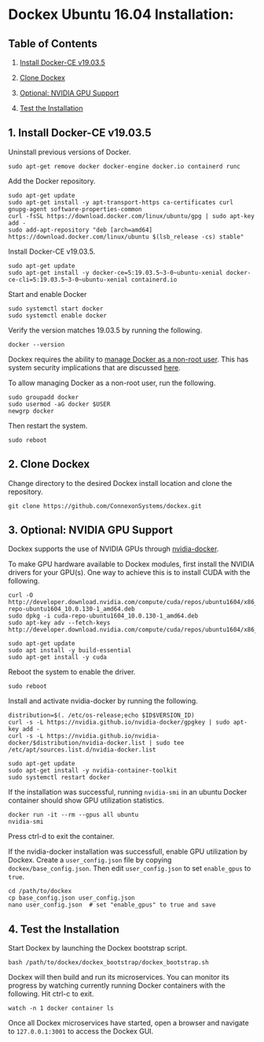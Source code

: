 # Dockex Ubuntu 16.04 Installation:

## Table of Contents

1. [Install Docker-CE v19.03.5](#InstallDockerCE)

2. [Clone Dockex](#CloneDockex)

3. [Optional: NVIDIA GPU Support](#GPUSupport)

4. [Test the Installation](#TestInstallation)

<a name="InstallDockerCE"></a>
## 1. Install Docker-CE v19.03.5

Uninstall previous versions of Docker.

```
sudo apt-get remove docker docker-engine docker.io containerd runc
```

Add the Docker repository.

```
sudo apt-get update
sudo apt-get install -y apt-transport-https ca-certificates curl gnupg-agent software-properties-common
curl -fsSL https://download.docker.com/linux/ubuntu/gpg | sudo apt-key add -
sudo add-apt-repository "deb [arch=amd64] https://download.docker.com/linux/ubuntu $(lsb_release -cs) stable"
```

Install Docker-CE v19.03.5.

```
sudo apt-get update
sudo apt-get install -y docker-ce=5:19.03.5~3-0~ubuntu-xenial docker-ce-cli=5:19.03.5~3-0~ubuntu-xenial containerd.io
```

Start and enable Docker
```
sudo systemctl start docker
sudo systemctl enable docker
```

Verify the version matches 19.03.5 by running the following.

```
docker --version
```

Dockex requires the ability to 
[manage Docker as a non-root user](https://docs.docker.com/install/linux/linux-postinstall/). This has system security 
implications that are discussed [here](https://docs.docker.com/engine/security/security/#docker-daemon-attack-surface). 

To allow managing Docker as a non-root user, run the following.

```
sudo groupadd docker
sudo usermod -aG docker $USER
newgrp docker
```

Then restart the system.

```
sudo reboot
```

<a name="CloneDockex"></a>
## 2. Clone Dockex

Change directory to the desired Dockex install location and clone the repository.

```
git clone https://github.com/ConnexonSystems/dockex.git
```

<a name="GPUSupport"></a>
## 3. Optional: NVIDIA GPU Support

Dockex supports the use of NVIDIA GPUs through [nvidia-docker](https://github.com/NVIDIA/nvidia-docker). 

To make GPU hardware available to Dockex modules, first install the NVIDIA drivers for your GPU(s). One way to achieve 
this is to install CUDA with the following. 

```
curl -O http://developer.download.nvidia.com/compute/cuda/repos/ubuntu1604/x86_64/cuda-repo-ubuntu1604_10.0.130-1_amd64.deb
sudo dpkg -i cuda-repo-ubuntu1604_10.0.130-1_amd64.deb
sudo apt-key adv --fetch-keys http://developer.download.nvidia.com/compute/cuda/repos/ubuntu1604/x86_64/7fa2af80.pub

sudo apt-get update
sudo apt install -y build-essential
sudo apt-get install -y cuda
```

Reboot the system to enable the driver.

```sudo reboot```

Install and activate nvidia-docker by running the following.

```
distribution=$(. /etc/os-release;echo $ID$VERSION_ID)
curl -s -L https://nvidia.github.io/nvidia-docker/gpgkey | sudo apt-key add -
curl -s -L https://nvidia.github.io/nvidia-docker/$distribution/nvidia-docker.list | sudo tee /etc/apt/sources.list.d/nvidia-docker.list

sudo apt-get update
sudo apt-get install -y nvidia-container-toolkit
sudo systemctl restart docker
```

If the installation was successful, running ```nvidia-smi``` in an ubuntu Docker container should show GPU utilization 
statistics.

```
docker run -it --rm --gpus all ubuntu
nvidia-smi
```

Press ctrl-d to exit the container.

If the nvidia-docker installation was successfull, enable GPU utilization by Dockex. Create a ```user_config.json``` 
file by copying ```dockex/base_config.json```. Then edit ```user_config.json``` to set ```enable_gpus``` to ```true```.

```
cd /path/to/dockex
cp base_config.json user_config.json
nano user_config.json  # set "enable_gpus" to true and save
```

<a name="TestInstallation"></a>
## 4. Test the Installation

Start Dockex by launching the Dockex bootstrap script.

```
bash /path/to/dockex/dockex_bootstrap/dockex_bootstrap.sh
```

Dockex will then build and run its microservices. You can monitor its progress by watching currently running Docker 
containers with the following. Hit ctrl-c to exit.

```
watch -n 1 docker container ls
```

Once all Dockex microservices have started, open a browser and navigate to ```127.0.0.1:3001``` to access the Dockex 
GUI.
